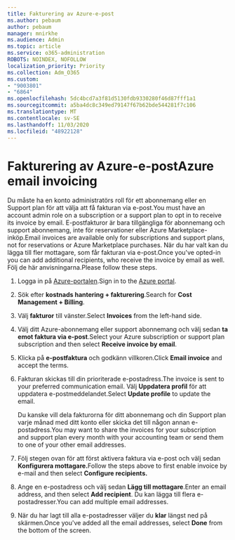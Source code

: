 ```yaml
---
title: Fakturering av Azure-e-post
ms.author: pebaum
author: pebaum
manager: mnirkhe
ms.audience: Admin
ms.topic: article
ms.service: o365-administration
ROBOTS: NOINDEX, NOFOLLOW
localization_priority: Priority
ms.collection: Adm_O365
ms.custom:
- "9003801"
- "6864"
ms.openlocfilehash: 5dc4bcd7a3f81d5130fdb9330280f46d87fff1a1
ms.sourcegitcommit: a5ba4dc8c349ed79147f67b62bde544281f7c106
ms.translationtype: MT
ms.contentlocale: sv-SE
ms.lasthandoff: 11/03/2020
ms.locfileid: "48922128"
---
```

# <a name="azure-email-invoicing"></a><span data-ttu-id="aa1e3-102">Fakturering av Azure-e-post</span><span class="sxs-lookup"><span data-stu-id="aa1e3-102">Azure email invoicing</span></span>

<span data-ttu-id="aa1e3-103">Du måste ha en konto administratörs roll för ett abonnemang eller en Support plan för att välja att få fakturan via e-post.</span><span class="sxs-lookup"><span data-stu-id="aa1e3-103">You must have an account admin role on a subscription or a support plan to opt in to receive its invoice by email.</span></span> <span data-ttu-id="aa1e3-104">E-postfakturor är bara tillgängliga för abonnemang och support abonnemang, inte för reservationer eller Azure Marketplace-inköp.</span><span class="sxs-lookup"><span data-stu-id="aa1e3-104">Email invoices are available only for subscriptions and support plans, not for reservations or Azure Marketplace purchases.</span></span> <span data-ttu-id="aa1e3-105">När du har valt kan du lägga till fler mottagare, som får fakturan via e-post.</span><span class="sxs-lookup"><span data-stu-id="aa1e3-105">Once you've opted-in you can add additional recipients, who receive the invoice by email as well.</span></span> <span data-ttu-id="aa1e3-106">Följ de här anvisningarna.</span><span class="sxs-lookup"><span data-stu-id="aa1e3-106">Please follow these steps.</span></span>

1. <span data-ttu-id="aa1e3-107">Logga in på [Azure-portalen](https://portal.azure.com/).</span><span class="sxs-lookup"><span data-stu-id="aa1e3-107">Sign in to the [Azure portal](https://portal.azure.com/).</span></span>
2. <span data-ttu-id="aa1e3-108">Sök efter **kostnads hantering + fakturering**.</span><span class="sxs-lookup"><span data-stu-id="aa1e3-108">Search for **Cost Management + Billing**.</span></span>
3. <span data-ttu-id="aa1e3-109">Välj **fakturor** till vänster.</span><span class="sxs-lookup"><span data-stu-id="aa1e3-109">Select **Invoices** from the left-hand side.</span></span>
4. <span data-ttu-id="aa1e3-110">Välj ditt Azure-abonnemang eller support abonnemang och välj sedan **ta emot faktura via e-post**.</span><span class="sxs-lookup"><span data-stu-id="aa1e3-110">Select your Azure subscription or support plan subscription and then select **Receive invoice by email**.</span></span>
5. <span data-ttu-id="aa1e3-111">Klicka på **e-postfaktura** och godkänn villkoren.</span><span class="sxs-lookup"><span data-stu-id="aa1e3-111">Click **Email invoice** and accept the terms.</span></span>
6. <span data-ttu-id="aa1e3-112">Fakturan skickas till din prioriterade e-postadress.</span><span class="sxs-lookup"><span data-stu-id="aa1e3-112">The invoice is sent to your preferred communication email.</span></span> <span data-ttu-id="aa1e3-113">Välj **Uppdatera profil** för att uppdatera e-postmeddelandet.</span><span class="sxs-lookup"><span data-stu-id="aa1e3-113">Select **Update profile** to update the email.</span></span>  

    <span data-ttu-id="aa1e3-114">Du kanske vill dela fakturorna för ditt abonnemang och din Support plan varje månad med ditt konto eller skicka det till någon annan e-postadress.</span><span class="sxs-lookup"><span data-stu-id="aa1e3-114">You may want to share the invoices for your subscription and support plan every month with your accounting team or send them to one of your other email addresses.</span></span>  

7. <span data-ttu-id="aa1e3-115">Följ stegen ovan för att först aktivera faktura via e-post och välj sedan  **Konfigurera mottagare.**</span><span class="sxs-lookup"><span data-stu-id="aa1e3-115">Follow the steps above to first enable invoice by e-mail and then select  **Configure recipients.**</span></span>
8. <span data-ttu-id="aa1e3-116">Ange en e-postadress och välj sedan **Lägg till mottagare**.</span><span class="sxs-lookup"><span data-stu-id="aa1e3-116">Enter an email address, and then select **Add recipient**.</span></span> <span data-ttu-id="aa1e3-117">Du kan lägga till flera e-postadresser.</span><span class="sxs-lookup"><span data-stu-id="aa1e3-117">You can add multiple email addresses.</span></span>
9. <span data-ttu-id="aa1e3-118">När du har lagt till alla e-postadresser väljer du **klar** längst ned på skärmen.</span><span class="sxs-lookup"><span data-stu-id="aa1e3-118">Once you've added all the email addresses, select **Done** from the bottom of the screen.</span></span>

